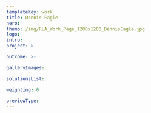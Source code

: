 ```yaml
---
templateKey: work
title: Dennis Eagle
hero: 
thumb: /img/RLA_Work_Page_1200x1200_DennisEagle.jpg
logo: 
intro: 
project: >-

outcome: >-

galleryImages:

solutionsList:

weighting: 0

previewType:
---
```

